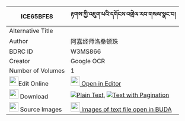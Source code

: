 |ICE65BFE8|རྟགས་ཀྱི་འཇུག་པའི་དགོངས་འགྲེལ་རབ་གསལ་སྣང་བ། 
| --- | --- 
|Alternative Title |
|Author| 阿嘉经师洛桑顿珠
|BDRC ID | W3MS866
|Creator | Google OCR
|Number of Volumes| 1
|<img width="25" src="https://img.icons8.com/color/25/000000/edit-property.png">Edit Online| [<img width="25" src="https://avatars.githubusercontent.com/u/45091458?s=200&v=4"> Open in Editor](http://editor.openpecha.org/ICE65BFE8)
|<img width="25" src="https://img.icons8.com/fluent/48/000000/download-2.png"/>  Download | [![](https://img.icons8.com/color/20/000000/txt.png)Plain Text](https://github.com/Openpecha/ICE65BFE8/releases/download/v1/tak_kyi_jukpa_i_gongdrel_rabsa_plain_ICE65BFE8.zip), [![](https://img.icons8.com/color/20/000000/txt.png)Text with Pagination](https://github.com/Openpecha/ICE65BFE8/releases/download/v1/tak_kyi_jukpa_i_gongdrel_rabsa_pages_ICE65BFE8.zip)
|<img width="25" src="https://img.icons8.com/plasticine/100/000000/pictures-folder.png"/>  Source Images | [<img width="25" src="https://library.bdrc.io/icons/BUDA-small.svg"> Images of text file open in BUDA](https://library.bdrc.io/show/bdr:W3MS866)